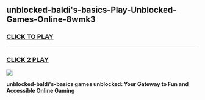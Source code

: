 
## unblocked-baldi's-basics-Play-Unblocked-Games-Online-8wmk3
<h3>
<a href="https://premium76.site?title=unblocked-baldi's-basics&ref=25A">CLICK TO PLAY</a></h3>
<hr>

<h3>
<a href="https://premium76.site?title=unblocked-baldi's-basics&ref=25A">CLICK 2 PLAY</a>
  
</h3>

<a href="https://premium76.site?title=unblocked-baldi's-basics&ref=25A"><img src="https://clearcache.store/games.png"></a>


**unblocked-baldi's-basics games unblocked: Your Gateway to Fun and Accessible Online Gaming**
